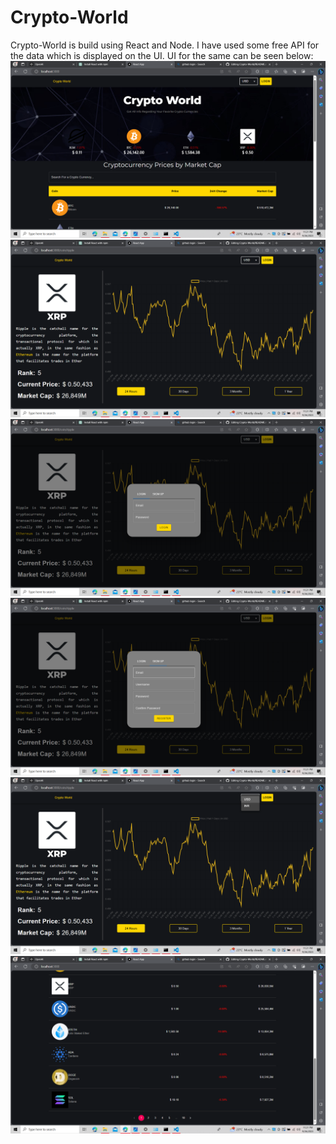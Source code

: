 # Crypto-World
Crypto-World is build using React and Node.
I have used some free API for the data which is displayed on the UI.
UI for the same can be seen below:
![Screenshot of Feature](/UI%20images/Screenshot%20(92).png)
![Screenshot of Feature](/UI%20images/Screenshot%20(93).png)
![Screenshot of Feature](/UI%20images/Screenshot%20(94).png)
![Screenshot of Feature](/UI%20images/Screenshot%20(95).png)
![Screenshot of Feature](/UI%20images/Screenshot%20(96).png)
![Screenshot of Feature](/UI%20images/Screenshot%20(97).png)